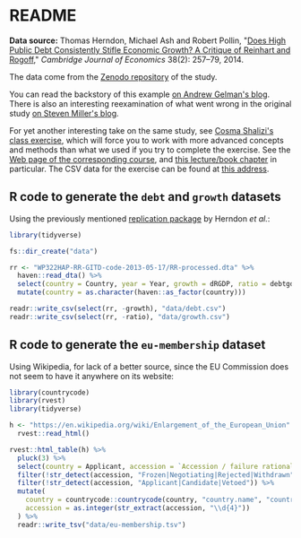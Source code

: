 # README

__Data source:__ Thomas Herndon, Michael Ash and Robert Pollin, "[Does High Public Debt Consistently Stifle Economic Growth? A Critique of Reinhart and Rogoff][hap14]," _Cambridge Journal of Economics_ 38(2): 257–79, 2014. 

[hap14]: https://doi.org/10.1093/cje/bet075

The data come from the [Zenodo repository][hap-repl] of the study.

You can read the backstory of this example [on Andrew Gelman's blog][gelman13]. There is also an interesting reexamination of what went wrong in the original study [on Steven Miller's blog][miller20].

For yet another interesting take on the same study, see [Cosma Shalizi's class exercise][shalizi13-hw11], which will force you to work with more advanced concepts and methods than what we used if you try to complete the exercise. See the [Web page of the corresponding course][shalizi13-uada], and [this lecture/book chapter][shalizi13-ch23] in particular. The CSV data for the exercise can be found at [this address][shalizi13-data].

[hap-repl]: https://zenodo.org/record/4017423
[gelman13]: https://statmodeling.stat.columbia.edu/2013/04/16/memo-to-reinhart-and-rogoff-i-think-its-best-to-admit-your-errors-and-go-on-from-there/
[miller20]: https://svmiller.com/blog/2020/04/reinhart-rogoff-ten-years-later-replication/
[shalizi13-hw11]: https://www.stat.cmu.edu/~cshalizi/uADA/13/hw/11/hw-11.pdf
[shalizi13-uada]: https://www.stat.cmu.edu/~cshalizi/uADA/13/
[shalizi13-ch23]: https://www.stat.cmu.edu/~cshalizi/uADA/13/lectures/ch23.pdf
[shalizi13-data]: https://www.stat.cmu.edu/~cshalizi/uADA/13/hw/11/debt.csv

## R code to generate the `debt` and `growth` datasets

Using the previously mentioned [replication package][hap-repl] by Herndon _et al._:

```r
library(tidyverse)

fs::dir_create("data")

rr <- "WP322HAP-RR-GITD-code-2013-05-17/RR-processed.dta" %>% 
  haven::read_dta() %>% 
  select(country = Country, year = Year, growth = dRGDP, ratio = debtgdp) %>% 
  mutate(country = as.character(haven::as_factor(country)))

readr::write_csv(select(rr, -growth), "data/debt.csv")
readr::write_csv(select(rr, -ratio), "data/growth.csv")
```

## R code to generate the `eu-membership` dataset

Using Wikipedia, for lack of a better source, since the EU Commission does not seem to have it anywhere on its website:

```r
library(countrycode)
library(rvest)
library(tidyverse)

h <- "https://en.wikipedia.org/wiki/Enlargement_of_the_European_Union" %>% 
  rvest::read_html()

rvest::html_table(h) %>% 
  pluck(3) %>% 
  select(country = Applicant, accession = `Accession / failure rationale`) %>% 
  filter(!str_detect(accession, "Frozen|Negotiating|Rejected|Withdrawn")) %>% 
  filter(!str_detect(accession, "Applicant|Candidate|Vetoed")) %>% 
  mutate(
    country = countrycode::countrycode(country, "country.name", "country.name"),
    accession = as.integer(str_extract(accession, "\\d{4}"))
  ) %>% 
  readr::write_tsv("data/eu-membership.tsv")
```

